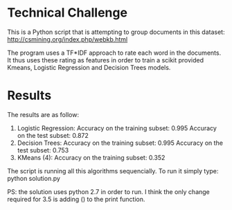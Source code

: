 # Technical Challenge

This is a Python script that is attempting to group documents in this dataset: http://csmining.org/index.php/webkb.html 

The program uses a TF*IDF approach to rate each word in the documents. It thus uses these rating as features in order to train a scikit provided Kmeans, Logistic Regression and Decision Trees models.

# Results
The results are as follow:
1. Logistic Regression:
	Accuracy on the training subset: 0.995
	Accuracy on the test subset: 0.872
2. Decision Trees:
	Accuracy on the training subset: 0.995
	Accuracy on the test subset: 0.753
3. KMeans (4):
	Accuracy on the training subset: 0.352


The script is running all this algorithms sequencially. To run it simply type: python solution.py

PS: the solution uses python 2.7 in order to run. I think the only change required for 3.5 is adding () to the print function.
